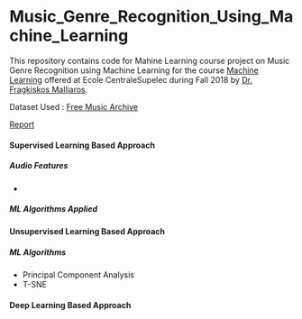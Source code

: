# Music_Genre_Recognition_Using_Machine_Learning
This repository contains code for Mahine Learning course project on Music Genre Recognition using Machine Learning for the course [Machine Learning](http://fragkiskos.me/teaching/ML-F18/) offered at Ecole CentraleSupelec during Fall 2018 by [Dr. Fragkiskos Malliaros](http://fragkiskos.me/).

Dataset Used : [Free Music Archive](https://arxiv.org/abs/1612.01840)

[Report](Music_Genre_Recognition_Ayush_Louis_Mohamed_ML_Project_Report.pdf)


#### Supervised Learning Based Approach

##### Audio Features
*

##### ML Algorithms Applied

#### Unsupervised Learning Based Approach

##### ML Algorithms
* Principal Component Analysis
* T-SNE

#### Deep Learning Based Approach
